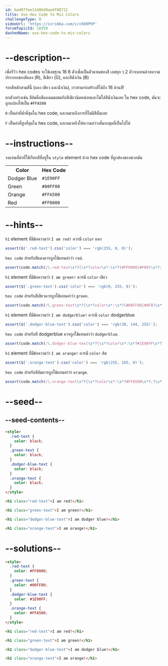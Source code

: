 ```yaml
---
id: bad87fee1348bd9aedf08721
title: Use Hex Code to Mix Colors
challengeType: 0
videoUrl: 'https://scrimba.com/c/cK89PhP'
forumTopicId: 18359
dashedName: use-hex-code-to-mix-colors
---
```


# --description--

เพื่อรีวิว hex codes จะใช้เลขฐาน 16 6 ตัวเพื่อเป็นตัวแทนของสี
เลขทุก ๆ 2 ตัวจะแทนด้วยความประกอบของสีแดง (R), สีเขียว (G), และสีน้ำเงิน (B) 

จากสีหลักสามสีนี้ (แดง เขียว และน้ำเงิน), เราสามารถสร้างสีได้ถึง 16 ล้านสี!

ยกตัวอย่างเช่น สีส้มคือสีแดงผมผสมกับสีเขียวนิดหน่อยและไม่ใส่สีน้ำเงินเลย
ใน hex code, มันจะถูกแปลงให้เป็น `#FFA500`

`0` เป็นค่าที่ต่ำที่สุดใน hex code, และหมายถึงการที่ไม่มีสีนั้นเลย

`F` เป็นค่าที่สูงที่สุดใน hex code, และหมายถึงให้ความสว่างที่มากสุดที่เป็นไปได้

# --instructions--

จงแทนที่คำที่ใช้เรียกสีที่อยู่ใน `style` element ด้วย hex code ที่ถูกต้องของพวกมัน

<table class='table table-striped'><tbody><tr><th>Color</th><th>Hex Code</th></tr><tr><td>Dodger Blue</td><td><code>#1E90FF</code></td></tr><tr><td>Green</td><td><code>#00FF00</code></td></tr><tr><td>Orange</td><td><code>#FFA500</code></td></tr><tr><td>Red</td><td><code>#FF0000</code></td></tr></tbody></table>

# --hints--

`h1` element ที่มีข้อความว่า `I am red!` ควรมี `color` แดง

```js
assert($('.red-text').css('color') === 'rgb(255, 0, 0)');
```

`hex code` สำหรับสีแดงควรถูกใช้แทนคำว่า `red`.

```js
assert(code.match(/\.red-text\s*?{\s*?color\s*:\s*?(#FF0000|#F00)\s*?;?\s*?}/gi));
```

`h1` element ที่มีข้อความว่า `I am green!` ควรมี `color` เขียว

```js
assert($('.green-text').css('color') === 'rgb(0, 255, 0)');
```

`hex code` สำหรับสีเขียวควรถูกใช้แทนคำว่า `green`.

```js
assert(code.match(/\.green-text\s*?{\s*?color\s*:\s*?(#00FF00|#0F0)\s*?;?\s*?}/gi));
```

`h1` element ที่มีข้อความว่า `I am dodgerblue!` ควรมี `color` dodgerblue

```js
assert($('.dodger-blue-text').css('color') === 'rgb(30, 144, 255)');
```

`hex code` สำหรับสี dodgerblue ควรถูกใช้แทนคำว่า `dodgerblue`.

```js
assert(code.match(/\.dodger-blue-text\s*?{\s*?color\s*:\s*?#1E90FF\s*?;?\s*?}/gi));
```

`h1` element ที่มีข้อความว่า `I am orange!` ควรมี `color` ส้ม

```js
assert($('.orange-text').css('color') === 'rgb(255, 165, 0)');
```

`hex code` สำหรับสีส้มควรถูกใช้แทนคำว่า `orange`.

```js
assert(code.match(/\.orange-text\s*?{\s*?color\s*:\s*?#FFA500\s*?;?\s*?}/gi));
```

# --seed--

## --seed-contents--

```html
<style>
  .red-text {
    color: black;
  }
  .green-text {
    color: black;
  }
  .dodger-blue-text {
    color: black;
  }
  .orange-text {
    color: black;
  }
</style>

<h1 class="red-text">I am red!</h1>

<h1 class="green-text">I am green!</h1>

<h1 class="dodger-blue-text">I am dodger blue!</h1>

<h1 class="orange-text">I am orange!</h1>
```

# --solutions--

```html
<style>
  .red-text {
    color: #FF0000;
  }
  .green-text {
    color: #00FF00;
  }
  .dodger-blue-text {
    color: #1E90FF;
  }
  .orange-text {
    color: #FFA500;
  }
</style>

<h1 class="red-text">I am red!</h1>

<h1 class="green-text">I am green!</h1>

<h1 class="dodger-blue-text">I am dodger blue!</h1>

<h1 class="orange-text">I am orange!</h1>
```
